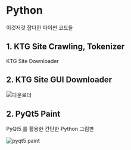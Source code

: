 # Python 
이것저것 잡다한 파이썬 코드들

## 1. KTG Site Crawling, Tokenizer
KTG Site Downloader

## 2. KTG Site GUI Downloader
![다운로더](https://github.com/Hamtoto/Python/assets/100178817/96c907fb-6600-443d-8072-d9c0f7b46c10)

## 2. PyQt5 Paint
PyQt5 를 활용한 간단한 Python 그림판 

![pyqt5 paint](https://github.com/Hamtoto/Python/assets/100178817/8f067618-6dfc-4f24-9e3d-d626298eac3d)
